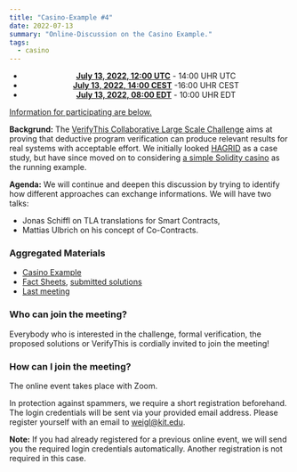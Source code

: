 ```yaml
--- 
title: "Casino-Example #4"
date: 2022-07-13
summary: "Online-Discussion on the Casino Example."
tags:
  - casino
---
```


<center>

- **[July 13, 2022, 12:00 UTC](https://www.timeanddate.com/worldclock/fixedtime.html?msg=VerifyThis&iso=20220713T12&p1=%3A&ah=2)** - 14:00 UHR UTC<br>
- **[July 13, 2022, 14:00 CEST](https://www.timeanddate.com/worldclock/fixedtime.html?msg=VerifyThis&iso=20220713T12&p1=%3A&ah=2)** -16:00 UHR CEST<br>
- **[July 13, 2022, 08:00 EDT](https://www.timeanddate.com/worldclock/fixedtime.html?msg=VerifyThis&iso=20220713T12&p1=%3A&ah=2)** - 10:00 UHR EDT

</center>

[Information for participating are below.](#participating)

**Backgrund:** The [VerifyThis Collaborative Large Scale Challenge](/)
aims at proving that deductive program verification can produce
relevant results for real systems with acceptable effort. We initially
looked [HAGRID](https://gitlab.com/hagrid-keyserver/hagrid) as a case
study, but have since moved on to considering [a simple Solidity
casino](/02casino) as the running example.

**Agenda:** We will continue and deepen this discussion by trying to
identify how different approaches can exchange informations. We will
have two talks:

- Jonas Schiffl on TLA translations for Smart Contracts, 
- Mattias Ulbrich on his concept of Co-Contracts.


### Aggregated Materials

-   [Casino Example](/02casino)
-   [Fact Sheets](/02casino/factsheets), [submitted solutions](/02casino)
-   [Last meeting](/online-event-march)

### Who can join the meeting?

Everybody who is interested in the challenge, formal verification, the
proposed solutions or VerifyThis is cordially invited to join the
meeting!

### How can I join the meeting?

The online event takes place with Zoom.

In protection against spammers, we require a short registration
beforehand. The login credentials will be sent via your provided email
address. Please register yourself with an email to
[weigl\@kit.edu](mailto:weigl@kit.edu?subject=VTLTC%20registration).

**Note:** If you had already registered for a previous online event,
we will send you the required login credentials automatically. Another
registration is not required in this case.
